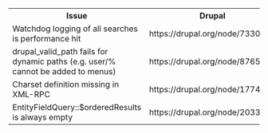 <table>
<tr><th>Issue</th><th>Drupal</th><th>Backdrop</th></tr>
<tr><td>Watchdog logging of all searches is performance hit</td><td>https://drupal.org/node/733054</td><td>https://github.com/backdrop/backdrop-issues/issues/62</td></tr>
<tr><td>drupal_valid_path fails for dynamic paths (e.g. user/% cannot be added to menus)</td><td>https://drupal.org/node/876580</td><td></td></tr>
<tr><td>Charset definition missing in XML-RPC</td><td>https://drupal.org/node/1774618</td><td>https://github.com/backdrop/backdrop-issues/issues/60</td></tr>
<tr><td>EntityFieldQuery::$orderedResults is always empty</td><td>https://drupal.org/node/2033883</td><td>https://github.com/backdrop/backdrop-issues/issues/64</td></tr>
</table>
